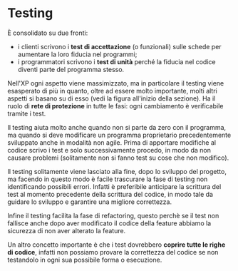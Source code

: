 # Testing

È consolidato su due fronti:
- i clienti scrivono i __test di accettazione__ (o funzionali) sulle schede per aumentare la loro fiducia nel programmi;
- i programmatori scrivono i __test di unità__ perché la fiducia nel codice diventi parte del programma stesso.

Nell'XP ogni aspetto viene massimizzato, ma in particolare il testing viene esasperato di più in quanto, oltre ad essere molto importante, molti altri aspetti si basano su di esso (vedi la figura all'inizio della sezione). 
Ha il ruolo di __rete di protezione__ in tutte le fasi: ogni cambiamento è verificabile tramite i test.

Il testing aiuta molto anche quando non si parte da zero con il programma, ma quando si deve modificare un programma proprietario precedentemente sviluppato anche in modalità non agile.
Prima di apportare modifiche al codice scrivo i test e solo successivamente procedo, in modo da non causare problemi (solitamente non si fanno test su cose che non modifico).

Il testing solitamente viene lasciato alla fine, dopo lo sviluppo del progetto, ma facendo in questo modo è facile trascurare la fase di testing non identificando possibili errori.
Infatti è preferibile anticipare la scrittura del test al momento precedente della scrittura del codice, in modo tale da guidare lo sviluppo e garantire una migliore correttezza.

Infine il testing facilita la fase di refactoring, questo perchè se il test non fallisce anche dopo aver modificato il codice della feature abbiamo la sicurezza di non aver alterato la feature.

Un altro concetto importante è che i test dovrebbero __coprire tutte le righe di codice__, infatti non possiamo provare la correttezza del codice se non testandolo in ogni sua possibile forma o esecuzione.